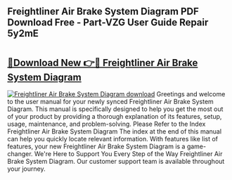 ## Freightliner Air Brake System Diagram PDF Download Free - Part-VZG User Guide Repair 5y2mE

# <h2><a href="http://dfsoo5.blite.top/?on=Freightliner+Air+Brake+System+Diagram">🔗Download New 👉🔴 Freightliner Air Brake System Diagram</a></h2>

[![Freightliner Air Brake System Diagram download](https://i.imgur.com/lujVjoI.png)](http://dfsoo5.blite.top/?on=Freightliner+Air+Brake+System+Diagram)
Greetings and welcome to the user manual for your newly synced Freightliner Air Brake System Diagram. This manual is specifically designed to help you get the most out of your product by providing a thorough explanation of its features, setup, usage, maintenance, and problem-solving. Please Refer to the Index Freightliner Air Brake System Diagram The index at the end of this manual can help you quickly locate relevant information. With features like list of features, your new Freightliner Air Brake System Diagram is a game-changer. We're Here to Support You Every Step of the Way Freightliner Air Brake System Diagram. Our customer support team is available throughout your journey.
